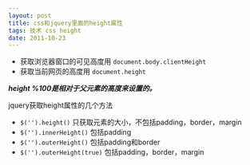 ```yaml
---
layout: post
title: css和jquery里面的height属性
tags: 技术 css height
date: 2011-10-23
---
```

* 获取浏览器窗口的可见高度用 `document.body.clientHeight`
* 获取当前网页的高度用 `document.height`

***height %100是相对于父元素的高度来设置的。***

jquery获取height属性的几个方法

* `$('').height()` 只获取元素的大小，不包括padding，border，margin
* `$('').innerHeight()` 包括padding
* `$('').outerHeight()` 包括padding和border
* `$('').outerHeight(true)` 包括padding，border，margin
